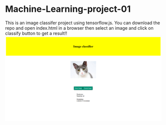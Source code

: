 <h1>Machine-Learning-project-01</h1>
This is an image classifer project using tensorflow.js. You can download the repo and open index.html in a browser then select an image and click on classify button to get a result!!
<br\>
<br\>
<img src="classifier.png">
